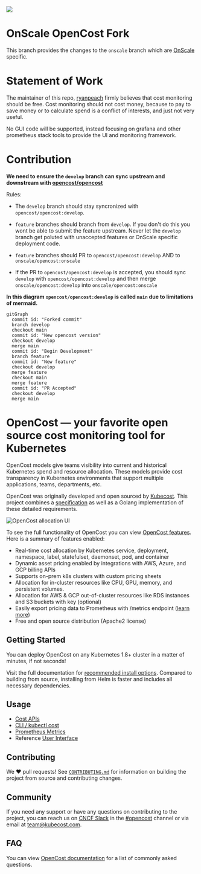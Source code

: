 <img src="./opencost-header.png"/>

# OnScale OpenCost Fork

This branch provides the changes to the `onscale` branch which are [OnScale](http://www.onscale.com) specific.

# Statement of Work

The maintainer of this repo, [ryanpeach](https://github.com/ryanpeach) firmly believes that cost monitoring should be free. Cost monitoring should not cost money, because to pay to save money or to calculate spend is a conflict of interests, and just not very useful.

No GUI code will be supported, instead focusing on grafana and other prometheus stack tools to provide the UI and monitoring framework.

# Contribution

**We need to ensure the `develop` branch can sync upstream and downstream with [opencost/opencost](https://github.com/opencost/opencost)**


Rules:

* The `develop` branch should stay syncronized with `opencost/opencost:develop`.

* `feature` branches should branch from `develop`. If you don't do this you wont be able to submit the feature upstream. Never let the `develop` branch get poluted with unaccepted features or OnScale specific deployment code.

* `feature` branches should PR to `opencost/opencost:develop` AND to `onscale/opencost:onscale`

* If the PR to `opencost/opencost:develop` is accepted, you should sync `develop` with `opencost/opencost:develop` and then merge `onscale/opencost:develop` into `onscale/opencost:onscale`

**In this diagram `opencost/opencost:develop` is called `main` due to limitations of mermaid.**

```mermaid
gitGraph
  commit id: "Forked commit"
  branch develop
  checkout main
  commit id: "New opencost version"
  checkout develop
  merge main
  commit id: "Begin Development"
  branch feature
  commit id: "New feature"
  checkout develop
  merge feature
  checkout main
  merge feature
  commit id: "PR Accepted"
  checkout develop
  merge main
```

# OpenCost — your favorite open source cost monitoring tool for Kubernetes

OpenCost models give teams visibility into current and historical Kubernetes spend and resource allocation. These models provide cost transparency in Kubernetes environments that support multiple applications, teams, departments, etc.


OpenCost was originally developed and open sourced by [Kubecost](https://kubecost.com). This project combines a [specification](/spec/) as well as a Golang implementation of these detailed requirements.

![OpenCost allocation UI](/allocation-drilldown.gif)

To see the full functionality of OpenCost you can view [OpenCost features](https://opencost.io). Here is a summary of features enabled:

- Real-time cost allocation by Kubernetes service, deployment, namespace, label, statefulset, daemonset, pod, and container
- Dynamic asset pricing enabled by integrations with AWS, Azure, and GCP billing APIs
- Supports on-prem k8s clusters with custom pricing sheets
- Allocation for in-cluster resources like CPU, GPU, memory, and persistent volumes.
- Allocation for AWS & GCP out-of-cluster resources like RDS instances and S3 buckets with key (optional)
- Easily export pricing data to Prometheus with /metrics endpoint ([learn more](PROMETHEUS.md))
- Free and open source distribution (Apache2 license)

## Getting Started

You can deploy OpenCost on any Kubernetes 1.8+ cluster in a matter of minutes, if not seconds!

Visit the full documentation for [recommended install options](https://www.opencost.io/docs/install). Compared to building from source, installing from Helm is faster and includes all necessary dependencies.

## Usage

- [Cost APIs](https://www.opencost.io/docs/api)
- [CLI / kubectl cost](https://www.opencost.io/docs/kubectl-cost)
- [Prometheus Metrics](https://www.opencost.io/docs/prometheus)
- Reference [User Interface](https://github.com/opencost/opencost/tree/develop/ui)

## Contributing

We :heart: pull requests! See [`CONTRIBUTING.md`](CONTRIBUTING.md) for information on building the project from source
and contributing changes.

## Community

If you need any support or have any questions on contributing to the project, you can reach us on [CNCF Slack](https://slack.cncf.io/) in the [#opencost](https://cloud-native.slack.com/archives/C03D56FPD4G) channel or via email at [team@kubecost.com](team@kubecost.com).

## FAQ

You can view [OpenCost documentation](https://www.opencost.io/docs/FAQ) for a list of commonly asked questions.
